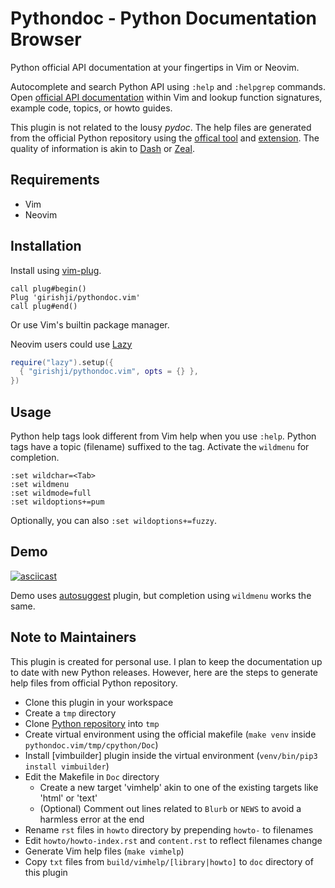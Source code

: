 # Pythondoc - Python Documentation Browser

Python official API documentation at your fingertips in Vim or Neovim.

Autocomplete and search Python API using `:help` and `:helpgrep` commands. Open [official API
documentation](https://docs.python.org/3/) within Vim and lookup function
signatures, example code, topics, or howto guides.

This plugin is not related to the lousy _pydoc_. The help files are generated
from the official Python repository using the [offical tool](https://www.sphinx-doc.org/en/master/)
and [extension](https://github.com/girishji/vimbuilder). The quality of
information is akin to [Dash](https://kapeli.com/dash) or
[Zeal](https://zealdocs.org/).

## Requirements

- Vim
- Neovim

## Installation

Install using [vim-plug](https://github.com/junegunn/vim-plug).

```
call plug#begin()
Plug 'girishji/pythondoc.vim'
call plug#end()
```

Or use Vim's builtin package manager.

Neovim users could use [Lazy](https://github.com/folke/lazy.nvim)

```lua
require("lazy").setup({
  { "girishji/pythondoc.vim", opts = {} },
})
```

## Usage

Python help tags look different from Vim help when you use `:help`. Python tags
have a topic (filename) suffixed to the tag. Activate the `wildmenu` for <Tab> completion.

```
:set wildchar=<Tab>
:set wildmenu
:set wildmode=full
:set wildoptions+=pum
```

Optionally, you can also `:set wildoptions+=fuzzy`.

## Demo

[![asciicast](https://asciinema.org/a/vRjU8x5KjkES4RX5BLJixqcQj.svg)](https://asciinema.org/a/vRjU8x5KjkES4RX5BLJixqcQj)

Demo uses [autosuggest]() plugin, but <Tab> completion using `wildmenu` works the same.

## Note to Maintainers

This plugin is created for personal use. I plan to keep the documentation up to
date with new Python releases. However, here are
the steps to generate help files from official Python repository.

- Clone this plugin in your workspace
- Create a `tmp` directory
- Clone [Python repository](https://github.com/python/cpython) into `tmp`
- Create virtual environment using the official makefile (`make venv` inside `pythondoc.vim/tmp/cpython/Doc`)
- Install [vimbuilder] plugin inside the virtual environment (`venv/bin/pip3 install vimbuilder`)
- Edit the Makefile in `Doc` directory
    * Create a new target 'vimhelp' akin to one of the existing targets like 'html' or 'text'
    * (Optional) Comment out lines related to `Blurb` or `NEWS` to avoid a harmless error at the end
- Rename `rst` files in `howto` directory by prepending `howto-` to filenames
- Edit `howto/howto-index.rst` and `content.rst` to reflect filenames change
- Generate Vim help files (`make vimhelp`)
- Copy `txt` files from `build/vimhelp/[library|howto]` to `doc` directory of this plugin
